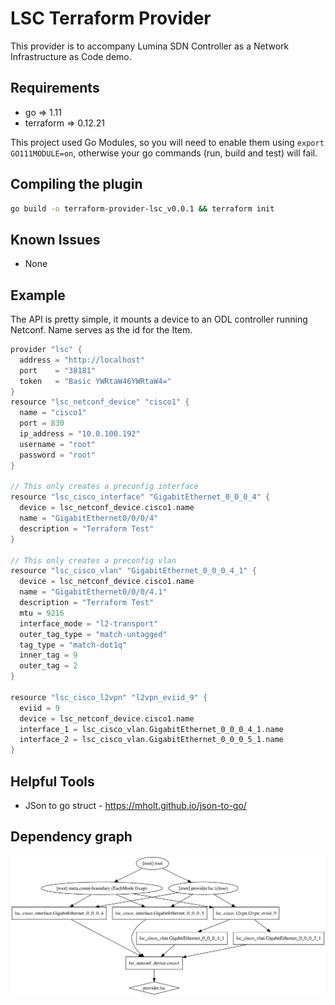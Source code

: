 # LSC Terraform Provider

This provider is to accompany Lumina SDN Controller as a Network Infrastructure as Code demo.

## Requirements

* go => 1.11
* terraform => 0.12.21

This project used Go Modules, so you will need to enable them using `export GO111MODULE=on`, otherwise your go commands (run, build and test) will fail.

## Compiling the plugin
``` sh
go build -o terraform-provider-lsc_v0.0.1 && terraform init
```

## Known Issues
* None

## Example

The API is pretty simple, it mounts a device to an ODL controller running Netconf.
Name serves as the id for the Item. 

``` go
provider "lsc" {
  address = "http://localhost"
  port    = "38181"
  token   = "Basic YWRtaW46YWRtaW4="
}
resource "lsc_netconf_device" "cisco1" {
  name = "cisco1"
  port = 830
  ip_address = "10.0.100.192"
  username = "root"
  password = "root"
}

// This only creates a preconfig interface
resource "lsc_cisco_interface" "GigabitEthernet_0_0_0_4" {
  device = lsc_netconf_device.cisco1.name
  name = "GigabitEthernet0/0/0/4"
  description = "Terraform Test"
}

// This only creates a preconfig vlan
resource "lsc_cisco_vlan" "GigabitEthernet_0_0_0_4_1" {
  device = lsc_netconf_device.cisco1.name
  name = "GigabitEthernet0/0/0/4.1"
  description = "Terraform Test"
  mtu = 9216
  interface_mode = "l2-transport"
  outer_tag_type = "match-untagged"
  tag_type = "match-dot1q"
  inner_tag = 9
  outer_tag = 2
}

resource "lsc_cisco_l2vpn" "l2vpn_eviid_9" {
  eviid = 9
  device = lsc_netconf_device.cisco1.name
  interface_1 = lsc_cisco_vlan.GigabitEthernet_0_0_0_4_1.name
  interface_2 = lsc_cisco_vlan.GigabitEthernet_0_0_0_5_1.name
}
```

## Helpful Tools
* JSon to go struct - https://mholt.github.io/json-to-go/

## Dependency graph
![LSC L2vpn dependency graph](/graph.svg)